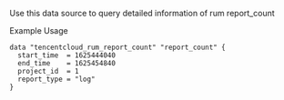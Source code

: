 Use this data source to query detailed information of rum report_count

Example Usage

```hcl
data "tencentcloud_rum_report_count" "report_count" {
  start_time  = 1625444040
  end_time    = 1625454840
  project_id  = 1
  report_type = "log"
}
```